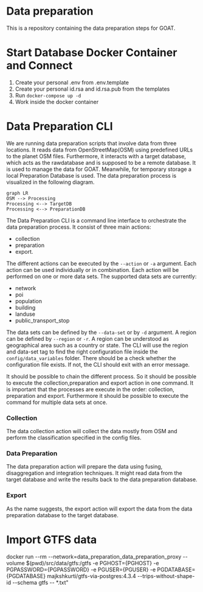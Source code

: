 # Data preparation
This is a repository containing the data preparation steps for GOAT. 


# Start Database Docker Container and Connect

1. Create your personal .env from .env.template
2. Create your personal id.rsa and id.rsa.pub from the templates
3. Run `docker-compose up -d`
4. Work inside the docker container

# Data Preparation CLI

We are running data preparation scripts that involve data from three locations. It reads data from OpenStreetMap(OSM) using predefined URLs to the planet OSM files. Furthermore, it interacts with a target database, which acts as the rawdatabase and is supposed to be a remote database. It is used to manage the data for GOAT. Meanwhile, for temporary storage a local Preparation Database is used. The data preparation process is visualized in the following diagram. 

```mermaid
graph LR
OSM --> Processing
Processing <--> TargetDB
Processing <--> PreparationDB
```

The Data Preparation CLI is a command line interface to orchestrate the data preparation process. It consist of three main actions: 
- collection
- preparation 
- export. 

The different actions can be executed by the `--action` or `-a` argument. Each action can be used individually or in combination. Each action will be performed on one or more data sets. The supported data sets are currently:

- network 
- poi 
- population
- building 
- landuse
- public_transport_stop

The data sets can be defined by the `--data-set` or by `-d` argument. A region can be defined by `--region` or `-r`. A region can be understood as geographical area such as a country or state. The CLI will use the region and data-set tag to find the right configuration file inside the `config/data_variables` folder. There should be a check whether the configuration file exists. If not, the CLI should exit with an error message. 

It should be possible to chain the different process. So it should be possible to execute the collection,preparation and export action in one command. It is important that the processes are execute in the order: collection, preparation and export. Furthermore it should be possible to execute the command for multiple data sets at once. 

### Collection
The data collection action will collect the data mostly from OSM and perform the classification specified in the config files. 

### Data Preparation
The data preparation action will prepare the data using fusing, disaggregation and integration techniques. It might read data from the target database and write the results back to the data preparation database.

### Export
As the name suggests, the export action will export the data from the data preparation database to the target database.


# Import GTFS data

docker run --rm --network=data_preparation_data_preparation_proxy --volume $(pwd)/src/data/gtfs:/gtfs -e PGHOST={PGHOST} -e PGPASSWORD={PGPASSWORD} -e PGUSER={PGUSER} -e PGDATABASE={PGDATABASE} majkshkurti/gtfs-via-postgres:4.3.4 --trips-without-shape-id --schema gtfs  -- *.txt"
